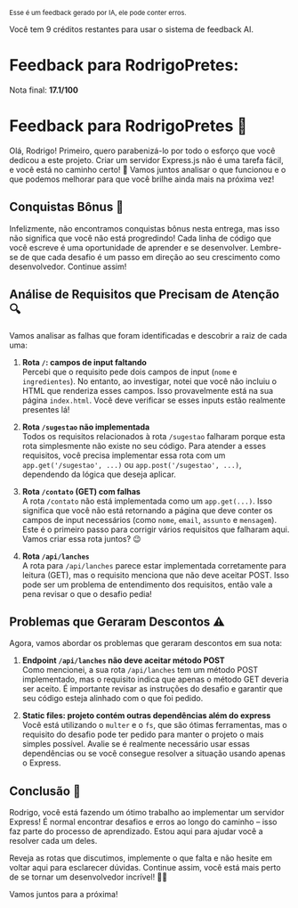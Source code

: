 <sup>Esse é um feedback gerado por IA, ele pode conter erros.</sup>

Você tem 9 créditos restantes para usar o sistema de feedback AI.

# Feedback para RodrigoPretes:

Nota final: **17.1/100**

# Feedback para RodrigoPretes 🚀

Olá, Rodrigo! Primeiro, quero parabenizá-lo por todo o esforço que você dedicou a este projeto. Criar um servidor Express.js não é uma tarefa fácil, e você está no caminho certo! 🎉 Vamos juntos analisar o que funcionou e o que podemos melhorar para que você brilhe ainda mais na próxima vez!

## Conquistas Bônus 🎉

Infelizmente, não encontramos conquistas bônus nesta entrega, mas isso não significa que você não está progredindo! Cada linha de código que você escreve é uma oportunidade de aprender e se desenvolver. Lembre-se de que cada desafio é um passo em direção ao seu crescimento como desenvolvedor. Continue assim!

## Análise de Requisitos que Precisam de Atenção 🔍

Vamos analisar as falhas que foram identificadas e descobrir a raiz de cada uma:

1. **Rota `/`: campos de input faltando**  
   Percebi que o requisito pede dois campos de input (`nome` e `ingredientes`). No entanto, ao investigar, notei que você não incluiu o HTML que renderiza esses campos. Isso provavelmente está na sua página `index.html`. Você deve verificar se esses inputs estão realmente presentes lá!

2. **Rota `/sugestao` não implementada**  
   Todos os requisitos relacionados à rota `/sugestao` falharam porque esta rota simplesmente não existe no seu código. Para atender a esses requisitos, você precisa implementar essa rota com um `app.get('/sugestao', ...)` ou `app.post('/sugestao', ...)`, dependendo da lógica que deseja aplicar.

3. **Rota `/contato` (GET) com falhas**  
   A rota `/contato` não está implementada como um `app.get(...)`. Isso significa que você não está retornando a página que deve conter os campos de input necessários (como `nome`, `email`, `assunto` e `mensagem`). Este é o primeiro passo para corrigir vários requisitos que falharam aqui. Vamos criar essa rota juntos? 😉

4. **Rota `/api/lanches`**  
   A rota para `/api/lanches` parece estar implementada corretamente para leitura (GET), mas o requisito menciona que não deve aceitar POST. Isso pode ser um problema de entendimento dos requisitos, então vale a pena revisar o que o desafio pedia!

## Problemas que Geraram Descontos ⚠️

Agora, vamos abordar os problemas que geraram descontos em sua nota:

1. **Endpoint `/api/lanches` não deve aceitar método POST**  
   Como mencionei, a sua rota `/api/lanches` tem um método POST implementado, mas o requisito indica que apenas o método GET deveria ser aceito. É importante revisar as instruções do desafio e garantir que seu código esteja alinhado com o que foi pedido.

2. **Static files: projeto contém outras dependências além do express**  
   Você está utilizando o `multer` e o `fs`, que são ótimas ferramentas, mas o requisito do desafio pode ter pedido para manter o projeto o mais simples possível. Avalie se é realmente necessário usar essas dependências ou se você consegue resolver a situação usando apenas o Express.

## Conclusão 🌟

Rodrigo, você está fazendo um ótimo trabalho ao implementar um servidor Express! É normal encontrar desafios e erros ao longo do caminho – isso faz parte do processo de aprendizado. Estou aqui para ajudar você a resolver cada um deles. 

Reveja as rotas que discutimos, implemente o que falta e não hesite em voltar aqui para esclarecer dúvidas. Continue assim, você está mais perto de se tornar um desenvolvedor incrível! 🚀💡

Vamos juntos para a próxima!